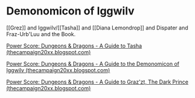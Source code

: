 # Demonomicon of Iggwilv


[[Grez]] and Iggwilv/[[Tasha]] and [[Diana Lemondrop]] and Dispater and Fraz-Urb'Luu and the Book.



[Power Score: Dungeons & Dragons - A Guide to Tasha (thecampaign20xx.blogspot.com)](http://thecampaign20xx.blogspot.com/2016/06/dungeons-dragons-guide-to-iggwilv-witch.html)

[Power Score: Dungeons & Dragons - A Guide to the Demonomicon of Iggwilv (thecampaign20xx.blogspot.com)](http://thecampaign20xx.blogspot.com/2014/07/the-demonomicon-of-iggwilv.html)

[Power Score: Dungeons & Dragons - A Guide to Graz'zt, The Dark Prince (thecampaign20xx.blogspot.com)](http://thecampaign20xx.blogspot.com/2016/11/dungeons-dragons-guide-to-grazzt-dark.html)

